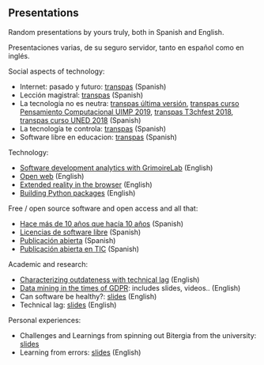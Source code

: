 ## Presentations

Random presentations by yours truly, both in Spanish and English.

Presentaciones varias, de su seguro servidor, tanto en español como en inglés.

Social aspects of technology:

* Internet: pasado y futuro: [transpas](internet-pasado-futuro/transpas.pdf) (Spanish)
* Lección magistral: [transpas](leccion-magistral/transpas.pdf) (Spanish)
* La tecnología no es neutra:
  [transpas última versión](tecnologia-no-neutra/tecnologia-no-neutra.pdf),
  [transpas curso Pensamiento Computacional UIMP 2019](tecnologia-no-neutra/tecnologia-no-neutra-uimp-2019.pdf),
[transpas T3chfest 2018](tecnologia-no-neutra/tecnologia-no-neutra-t3chfest-2018.pdf),
  [transpas curso UNED 2018](tecnologia-no-neutra/tecnologia-no-neutra-uned-2018.pdf) 
  (Spanish)
* La tecnología te controla: [transpas](tecnologia-te-controla/transpas-2018-05.pdf) (Spanish)
* Software libre en educacion: [transpas](soft-libre-educacion/soft-libre-educacion.pdf) (Spanish)

Technology:

* [Software development analytics with GrimoireLab](grimoirelab/slides.pdf) (English)
* [Open web](open-web) (English)
* [Extended reality in the browser](xr) (English)
* [Building Python packages](pip-packages) (English)

Free / open source software and open access and all that:

* [Hace más de 10 años que hacía 10 años](es-libre-10-10/transpas.pdf) (Spanish)
* [Licencias de software libre](licencias-sobre/transpas.pdf) (Spanish)
* [Publicación abierta](publicacion-abierta/transpas.pdf) (Spanish)
* [Publicación abierta en TIC](publicacion-abierta-tic/transpas.pdf) (Spanish)

Academic and research:

* [Characterizing outdateness with technical lag](tech-lag-outdateness/) (English)
* [Data mining in the times of GDPR](research-privacy/): includes slides, videos.. (English)
* Can software be healthy?: [slides](healthy-sw/slides.pdf) (English)
* Technical lag: [slides](tech-lag/slides.pdf) (English)

Personal experiences:

* Challenges and Learnings from spinning out Bitergia from the university: [slides](research-company/slides.pdf)
* Learning from errors: [slides](learning-from-errors/slides.pdf) (English)
